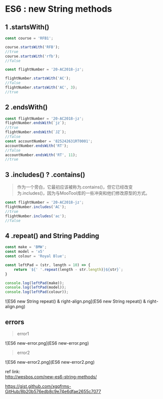 # ES6 : new String methods

## 1 .startsWith()

```js
const course = 'RFB1';

course.startsWith('RFB');
//true
course.startsWith('rfb');
//false

const flightNumber = '20-AC2018-jz';

flightNumber.startsWith('AC');
//false
flightNumber.startsWith('AC', 3);
//true

``` 

## 2  .endsWith()

```js
const flightNumber = '20-AC2018-jz';
flightNumber.endsWith(`jz`);
//true
flightNumber.endsWith(`JZ`);
//false
const accountNumber = '825242631RT0001';
accountNumber.endsWith('RT');
//false
accountNumber.endsWith('RT', 11);
//true

``` 

## 3 .includes() ? .contains()

> 作为一个旁白，它最初应该被称为.contains()，但它已经改变为.includes()，因为与MooTool库的一些冲突和他们修改原型的方式。

```js
const flightNumber = '20-AC2018-jz';
flightNumber.includes('AC');
//true
flightNumber.includes('ac');
//false

``` 

## 4 .repeat() and String Padding

```js
const make = 'BMW';
const model = 'x5'
const colour = 'Royal Blue';

const leftPad = (str, length = 10) => {
    return `${' '.repeat(length - str.length)}${str}`;
}

console.log(leftPad(make));
console.log(leftPad(model));
console.log(leftPad(colour));

``` 

![ES6 new String repeat() & right-align.png](ES6 new String repeat() & right-align.png)

## errors

> error1

![ES6 new-error.png](ES6 new-error.png)


> error2

![ES6 new-error2.png](ES6 new-error2.png)



ref link:  
http://wesbos.com/new-es6-string-methods/

https://gist.github.com/xgqfrms-GitHub/8b20b576edb8c9e74e6dfae2655c7077
